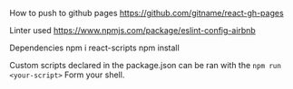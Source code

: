 How to push to github pages
https://github.com/gitname/react-gh-pages

Linter used
https://www.npmjs.com/package/eslint-config-airbnb

Dependencies
npm i react-scripts
npm install

Custom scripts declared in the package.json can be ran with the
`npm run <your-script>`
Form your shell.
